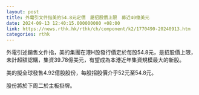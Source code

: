 ```yaml
---
layout: post
title: 外電引文件指美的54.8元定價　屬招股價上限　募近40億美元
date: 2024-09-13 12:40:15.000000000 +08:00
link: https://news.rthk.hk/rthk/ch/component/k2/1770490-20240913.htm
categories: rthk
---
```


外電引述銷售文件指，美的集團在港H股發行價定於每股54.8元，是招股價上限，未計超額認購，集資39.78億美元，有望成為本港近年集資規模最大的新股。

美的擬全球發售4.92億股股份，每股招股價介乎52元至54.8元。

股份將於下周二於主板掛牌。

